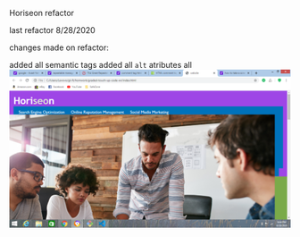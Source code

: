 Horiseon refactor 

last refactor 8/28/2020

changes made on refactor:

added all semantic tags
added all `alt` atributes
all
![screenshot](./assets/images/Screenshot.png)